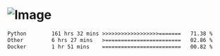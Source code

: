 # ![Image](https://github.com/user-attachments/assets/5f2d2b12-d836-424c-876f-cb0c9a5d9144)

<!--START_SECTION:waka-->

```txt
Python        161 hrs 32 mins >>>>>>>>>>>>>>>>>>=======   71.38 %
Other         6 hrs 27 mins   >========================   02.86 %
Docker        1 hr 51 mins    =========================   00.82 %
```

<!--END_SECTION:waka-->
